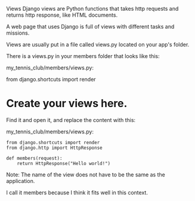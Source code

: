 Views
Django views are Python functions that takes http requests and returns http response, like HTML documents.

A web page that uses Django is full of views with different tasks and missions.

Views are usually put in a file called views.py located on your app's folder.

There is a views.py in your members folder that looks like this:

my_tennis_club/members/views.py:

from django.shortcuts import render

# Create your views here.
Find it and open it, and replace the content with this:

my_tennis_club/members/views.py:

    from django.shortcuts import render
    from django.http import HttpResponse

    def members(request):
        return HttpResponse("Hello world!")


Note: The name of the view does not have to be the same as the application.

I call it members because I think it fits well in this context.